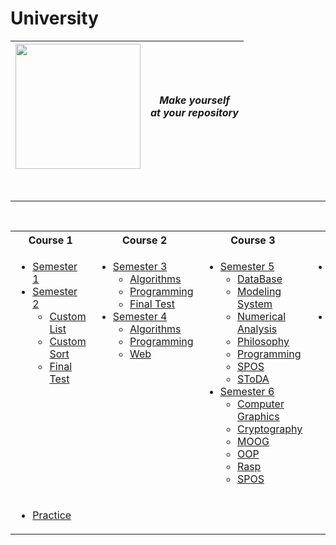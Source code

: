 # University


<a href = "https://t.me/sheva_quotes"><img src="sheva_quotes.png" width="200"></a> | <i> Make yourself <br> at your repository </i>
--|--

<br>
<hr>

<br>

<table>
<tr > 
<th>Course 1</th>
<th>Course 2</th>
<th>Course 3</th>
<th>Course 4</th>
</tr> 
<tr >
<tr >
<td valign="top">
 
  * [Semester 1](https://github.com/chastis/UniversityStuff)
  * [Semester 2](https://github.com/chastis/UniversityStuff/tree/master/Semester_2)
    * [Custom List](https://github.com/chastis/UniversityStuff/tree/master/Semester_2/MyList)
    * [Custom Sort](https://github.com/chastis/UniversityStuff/tree/master/Semester_2/MySort)
    * [Final Test](https://github.com/chastis/UniversityStuff/tree/master/Semester_2/TestOOP2)
       
<td valign="top">
  
  * [Semester 3](https://github.com/chastis/UniversityStuff/tree/master/Semester_3)
    * [Algorithms](https://github.com/chastis/UniversityStuff/tree/master/Semester_3/Algorithms)
    * [Programming](https://github.com/chastis/UniversityStuff/tree/master/Semester_3/Programming)
    * [Final Test](https://github.com/chastis/UniversityStuff/tree/master/Semester_3/ExamOOP1)
  * [Semester 4](https://github.com/chastis/UniversityStuff/tree/master/Semester_4)
    * [Algorithms](https://github.com/chastis/UniversityStuff/tree/master/Semester_4/Algorithms)
    * [Programming](https://github.com/chastis/UniversityStuff/tree/master/Semester_4/Programming)
    * [Web](https://github.com/chastis/UniversityStuff/tree/master/Semester_4/Web)
      
<td valign="top">

  * [Semester 5](https://github.com/chastis/UniversityStuff/tree/master/Semester_5)
    * [DataBase](https://github.com/chastis/UniversityStuff/tree/master/Semester_5/DataBase)
    * [Modeling System](https://github.com/chastis/UniversityStuff/tree/master/Semester_5/ModelingSystem)
    * [Numerical Analysis](https://github.com/chastis/UniversityStuff/tree/master/Semester_5/NumericalAnalysis)
    * [Philosophy](https://github.com/chastis/UniversityStuff/tree/master/Semester_5/Philosophy)
    * [Programming](https://github.com/chastis/UniversityStuff/tree/master/Semester_5/Programming)
    * [SPOS](https://github.com/chastis/UniversityStuff/tree/master/Semester_5/SPOS)
    * [SToDA](https://github.com/chastis/UniversityStuff/tree/master/Semester_5/SToDA)
  * [Semester 6](https://github.com/chastis/UniversityStuff/tree/master/Semester_6)
    * [Computer Graphics](https://github.com/chastis/UniversityStuff/tree/master/Semester_6/CompGraph)
    * [Сryptography](https://github.com/chastis/UniversityStuff/tree/master/Semester_6/Crypto)
    * [MOOG](https://github.com/chastis/UniversityStuff/tree/master/Semester_6/MOOG)
    * [OOP](https://github.com/chastis/UniversityStuff/tree/master/Semester_6/OOP)
    * [Rasp](https://github.com/chastis/UniversityStuff/tree/master/Semester_6/Rasp)
    * [SPOS](https://github.com/chastis/UniversityStuff/tree/master/Semester_6/SPOS)
      
       
<td valign="top">

   * [Semester 7](https://github.com/chastis/UniversityStuff/tree/master/Semester_7)
     * [Metaprogramming](https://github.com/chastis/UniversityStuff/tree/master/Semester_7/Metaprogramming)
     * [Publishing Systems](https://github.com/chastis/UniversityStuff/tree/master/Semester_7/PublishingSystems)
   * [Semester 8](https://github.com/chastis/UniversityStuff)

</tr>
<tr>
<td colspan="4">
 
   * [Practice](https://github.com/chastis/UniversityStuff/tree/master/Practice)
 
</tr>
</table>
